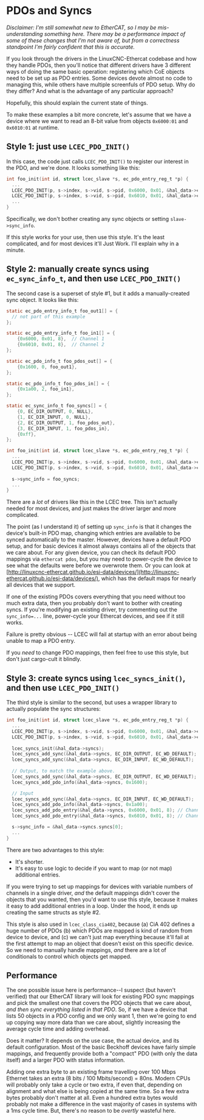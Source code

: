 # PDOs and Syncs

*Disclaimer: I'm still somewhat new to EtherCAT, so I may be
mis-understanding something here.  There may be a performance impact
of some of these changes that I'm not aware of, but from a correctness
standpoint I'm fairly confident that this is accurate.*

If you look through the drivers in the LinuxCNC-Ethercat codebase and
how they handle PDOs, then you'll notice that different drivers have 3
different ways of doing the same basic operation: registering which
CoE objects need to be set up as PDO entries.  Some devices devote
almost no code to managing this, while others have multiple screenfuls
of PDO setup.  Why do they differ?  And what is the advantage of any
particular approach?

Hopefully, this should explain the current state of things.

To make these examples a bit more concrete, let's assume that we have
a device where we want to read an 8-bit value from objects `0x6000:01`
and `0x6010:01` at runtime.

## Style 1: just use `LCEC_PDO_INIT()`

In this case, the code just calls `LCEC_PDO_INIT()` to register our
interest in the PDO, and we're done.  It looks something like this:

```c
int foo_init(int id, struct lcec_slave *s, ec_pdo_entry_reg_t *p) {
  ...
  LCEC_PDO_INIT(p, s->index, s->vid, s->pid, 0x6000, 0x01, &hal_data->channel1_os, NULL);
  LCEC_PDO_INIT(p, s->index, s->vid, s->pid, 0x6010, 0x01, &hal_data->channel2_os, NULL);
  ...
}
```

Specifically, we don't bother creating any sync objects or setting `slave->sync_info`.

If this style works for your use, then use this style.  It's the least
complicated, and for most devices it'll Just Work.  I'll explain why
in a minute.

## Style 2: manually create syncs using `ec_sync_info_t`, and then use `LCEC_PDO_INIT()`

The second case is a superset of style #1, but it adds a
manually-created sync object.  It looks like this:

```c
static ec_pdo_entry_info_t foo_out1[] = {
  // not part of this example
};

static ec_pdo_entry_info_t foo_in1[] = {
    {0x6000, 0x01, 8},  // Channel 1
    {0x6010, 0x01, 8},  // Channel 2
};

static ec_pdo_info_t foo_pdos_out[] = {
    {0x1600, 0, foo_out1},
};

static ec_pdo_info_t foo_pdos_in[] = {
    {0x1a00, 2, foo_in1},
};

static ec_sync_info_t foo_syncs[] = {
    {0, EC_DIR_OUTPUT, 0, NULL},
    {1, EC_DIR_INPUT, 0, NULL},
    {2, EC_DIR_OUTPUT, 1, foo_pdos_out},
    {3, EC_DIR_INPUT, 1, foo_pdos_in},
    {0xff},
};

int foo_init(int id, struct lcec_slave *s, ec_pdo_entry_reg_t *p) {
  ...
  LCEC_PDO_INIT(p, s->index, s->vid, s->pid, 0x6000, 0x01, &hal_data->channel1_os, NULL);
  LCEC_PDO_INIT(p, s->index, s->vid, s->pid, 0x6010, 0x01, &hal_data->channel2_os, NULL);
  
  s->sync_info = foo_syncs;
  ...
}
```

There are a *lot* of drivers like this in the LCEC tree.  This isn't
actually needed for most devices, and just makes the driver larger and
more complicated.

The point (as I understand it) of setting up `sync_info` is that it
changes the device's built-in PDO map, changing which entries are
available to be synced automatically to the master.  However, devices
have a default PDO setup, and for basic devices it almost always
contains all of the objects that we care about.  For any given device,
you can check its default PDO mappings via `ethercat pdos`, but you
may need to power-cycle the device to see what the defaults were
before we overwrote them.  Or you can look at
[http://linuxcnc-ethercat.github.io/esi-data/devices/](http://linuxcnc-ethercat.github.io/esi-data/devices/),
which has the default maps for nearly all devices that we support.

If one of the existing PDOs covers everything that you need without
too much extra data, then you probably don't want to bother with
creating syncs.  If you're modifying an existing driver, try
commenting out the `sync_info=...` line, power-cycle your Ethercat
devices, and see if it still works.

Failure is pretty obvious -- LCEC will fail at startup with an error
about being unable to map a PDO entry.

If you *need* to change PDO mappings, then feel free to use this
style, but don't just cargo-cult it blindly.

## Style 3: create syncs using `lcec_syncs_init()`, and then use `LCEC_PDO_INIT()`

The third style is similar to the second, but uses a wrapper library to actually populate the sync structures:

```c
int foo_init(int id, struct lcec_slave *s, ec_pdo_entry_reg_t *p) {
  ...
  LCEC_PDO_INIT(p, s->index, s->vid, s->pid, 0x6000, 0x01, &hal_data->channel1_os, NULL);
  LCEC_PDO_INIT(p, s->index, s->vid, s->pid, 0x6010, 0x01, &hal_data->channel2_os, NULL);
  
  lcec_syncs_init(&hal_data->syncs);
  lcec_syncs_add_sync(&hal_data->syncs, EC_DIR_OUTPUT, EC_WD_DEFAULT);
  lcec_syncs_add_sync(&hal_data->syncs, EC_DIR_INPUT, EC_WD_DEFAULT);
  
  // Output, to match the example above.
  lcec_syncs_add_sync(&hal_data->syncs, EC_DIR_OUTPUT, EC_WD_DEFAULT);
  lcec_syncs_add_pdo_info(&hal_data->syncs, 0x1600);

  // Input
  lcec_syncs_add_sync(&hal_data->syncs, EC_DIR_INPUT, EC_WD_DEFAULT);
  lcec_syncs_add_pdo_info(&hal_data->syncs, 0x1a00);
  lcec_syncs_add_pdo_entry(&hal_data->syncs, 0x6000, 0x01, 8); // Channel 1
  lcec_syncs_add_pdo_entry(&hal_data->syncs, 0x6010, 0x01, 8); // Channel 2

  s->sync_info = &hal_data->syncs.syncs[0];
  ...
}
```

There are two advantages to this style:

- It's shorter.
- It's easy to use logic to decide if you want to map (or not map)
  additional entries.

If you were trying to set up mappings for devices with variable
numbers of channels in a single driver, *and* the default mappings
didn't cover the objects that you wanted, then you'd want to use this
style, because it makes it easy to add additional entries in a loop.
Under the hood, it ends up creating the same structs as style #2.

This style is also used in `lcec_class_cia402`, because (a) CiA 402
defines a huge number of PDOs (b) which PDOs are mapped is kind of
random from device to device, and (c) we can't just map everything
because it'll fail at the first attempt to map an object that doesn't
exist on this specific device.  So we need to manually handle
mappings, *and* there are a lot of conditionals to control which
objects get mapped.

## Performance

The one possible issue here is performance--I suspect (but haven't
verified) that our EtherCAT library will look for existing PDO sync
mappings and pick the smallest one that covers the PDO objects that we
care about, *and then sync everything listed in that PDO*.  So, if we
have a device that lists 50 objects in a PDO config and we only want
1, then we're going to end up copying way more data than we care
about, slightly increasing the average cycle time and adding overhead.

Does it matter?  It depends on the use case, the actual device, and
its default configuration.  Most of the basic Beckhoff devices have
fairly simple mappings, and frequently provide both a "compact" PDO
(with only the data itself) and a larger PDO with status information.

Adding one extra byte to an existing frame travelling over 100 Mbps
Ethernet takes an extra (8 bits / 100 Mbits/second) = 80ns.  Modern
CPUs will probably only take a cycle or two extra, if even that,
depending on alignment and what else is being copied at the same time.
So a few extra bytes probably don't matter at all.  Even a hundred
extra bytes would probably not make a difference in the vast majority
of cases in systems with a 1ms cycle time.  But, there's no reason to
be *overtly* wasteful here.
